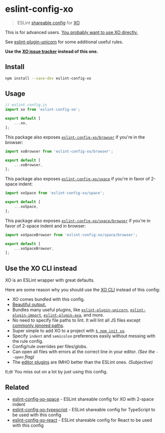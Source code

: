 # eslint-config-xo

> ESLint [shareable config](https://eslint.org/docs/developer-guide/shareable-configs.html) for [XO](https://github.com/xojs/xo)

This is for advanced users. [You probably want to use XO directly.](#use-the-xo-cli-instead)

See [eslint-plugin-unicorn](https://github.com/sindresorhus/eslint-plugin-unicorn) for some additional useful rules.

**Use the [XO issue tracker](https://github.com/xojs/xo/issues) instead of this one.**

## Install

```sh
npm install --save-dev eslint-config-xo
```

## Usage

```js
// eslint.config.js
import xo from 'eslint-config-xo';

export default [
	...xo,
];
```

This package also exposes [`eslint-config-xo/browser`](browser.js) if you're in the browser:

```js
import xoBrowser from 'eslint-config-xo/browser';

export default [
	...xoBrowser,
];
```

This package also exposes [`eslint-config-xo/space`](space.js) if you're in favor of 2-space indent:

```js
import xoSpace from 'eslint-config-xo/space';

export default [
	...xoSpace,
];
```

This package also exposes [`eslint-config-xo/space/browser`](space-browser.js) if you're in favor of 2-space indent and in browser:

```js
import xoSpaceBrowser from 'eslint-config-xo/space/browser';

export default [
	...xoSpaceBrowser,
];
```

## Use the XO CLI instead

XO is an ESLint wrapper with great defaults.

Here are some reason why you should use the [XO CLI](https://github.com/xojs/xo) instead of this config:

- XO comes bundled with this config.
- [Beautiful output.](https://github.com/sindresorhus/eslint-formatter-pretty)
- Bundles many useful plugins, like [`eslint-plugin-unicorn`](https://github.com/sindresorhus/eslint-plugin-unicorn), [`eslint-plugin-import`](https://github.com/benmosher/eslint-plugin-import), [`eslint-plugin-ava`](https://github.com/avajs/eslint-plugin-ava), and more.
- No need to specify file paths to lint. It will lint all JS files except [commonly ignored paths](https://github.com/xojs/xo#ignores).
- Super simple to add XO to a project with [`$ npm init xo`](https://github.com/xojs/create-xo).
- Specify `indent` and `semicolon` preferences easily without messing with the rule config.
- Config/rule overrides per files/globs.
- Can open all files with errors at the correct line in your editor. *(See the `--open` flag)*
- The [editor plugins](https://github.com/xojs/xo#editor-plugins) are IMHO better than the ESLint ones. *(Subjective)*

tl;dr You miss out on a lot by just using this config.

## Related

- [eslint-config-xo-space](https://github.com/xojs/eslint-config-xo-space) - ESLint shareable config for XO with 2-space indent
- [eslint-config-xo-typescript](https://github.com/xojs/eslint-config-xo-typescript) - ESLint shareable config for TypeScript to be used with this config
- [eslint-config-xo-react](https://github.com/xojs/eslint-config-xo-react) - ESLint shareable config for React to be used with this config
